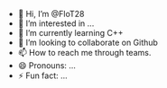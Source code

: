 - 👋 Hi, I’m @FloT28
- 👀 I’m interested in ...
- 🌱 I’m currently learning C++
- 💞️ I’m looking to collaborate on Github
- 📫 How to reach me through teams.
- 😄 Pronouns: ...
- ⚡ Fun fact: ...

<!---
FloT28/FloT28 is a ✨ special ✨ repository because its `README.md` (this file) appears on your GitHub profile.
You can click the Preview link to take a look at your changes.
--->

